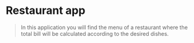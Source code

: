 # Restaurant app


> In this application you will find the menu of a restaurant where the total bill will be calculated according to the desired dishes.

